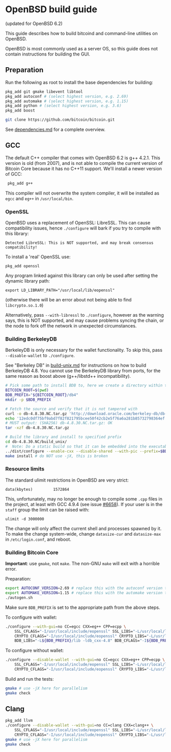 OpenBSD build guide
======================
(updated for OpenBSD 6.2)

This guide describes how to build bitcoind and command-line utilities on OpenBSD.

OpenBSD is most commonly used as a server OS, so this guide does not contain instructions for building the GUI.

Preparation
-------------

Run the following as root to install the base dependencies for building:

```bash
pkg_add git gmake libevent libtool
pkg_add autoconf # (select highest version, e.g. 2.69)
pkg_add automake # (select highest version, e.g. 1.15)
pkg_add python # (select highest version, e.g. 3.6)
pkg_add boost

git clone https://github.com/bitcoin/bitcoin.git
```

See [dependencies.md](dependencies.md) for a complete overview.

GCC
-------

The default C++ compiler that comes with OpenBSD 6.2 is g++ 4.2.1. This version is old (from 2007), and is not able to compile the current version of Bitcoin Core because it has no C++11 support. We'll install a newer version of GCC:

```bash
 pkg_add g++
 ```

 This compiler will not overwrite the system compiler, it will be installed as `egcc` and `eg++` in `/usr/local/bin`.
 
### OpenSSL

OpenBSD uses a replacement of OpenSSL: LibreSSL. This can cause compatibility issues, hence `./configure` will bark if you try to compile with this library:

    Detected LibreSSL: This is NOT supported, and may break consensus compatibility!

To install a 'real' OpenSSL use:

    pkg_add openssl
   
Any program linked against this library can only be used after setting the dynamic library path:
    
    export LD_LIBRARY_PATH="/usr/local/lib/eopenssl"

(otherwise there will be an error about not being able to find `libcrypto.so.1.0`)

Alternatively, pass `--with-libressl` to `./configure`, however as the warning says, this is NOT supported, and may cause problems syncing the chain, or the node to fork off the network in unexpected circumstances.

### Building BerkeleyDB

BerkeleyDB is only necessary for the wallet functionality. To skip this, pass `--disable-wallet` to `./configure`.

See "Berkeley DB" in [build-unix.md](build-unix.md#berkeley-db) for instructions on how to build BerkeleyDB 4.8.
You cannot use the BerkeleyDB library from ports, for the same reason as boost above (g++/libstd++ incompatibility).

```bash
# Pick some path to install BDB to, here we create a directory within the bitcoin directory
BITCOIN_ROOT=$(pwd)
BDB_PREFIX="${BITCOIN_ROOT}/db4"
mkdir -p $BDB_PREFIX

# Fetch the source and verify that it is not tampered with
curl -o db-4.8.30.NC.tar.gz 'http://download.oracle.com/berkeley-db/db-4.8.30.NC.tar.gz'
echo '12edc0df75bf9abd7f82f821795bcee50f42cb2e5f76a6a281b85732798364ef  db-4.8.30.NC.tar.gz' | sha256 -c
# MUST output: (SHA256) db-4.8.30.NC.tar.gz: OK
tar -xzf db-4.8.30.NC.tar.gz

# Build the library and install to specified prefix
cd db-4.8.30.NC/build_unix/
#  Note: Do a static build so that it can be embedded into the executable, instead of having to find a .so at runtime
../dist/configure --enable-cxx --disable-shared --with-pic --prefix=$BDB_PREFIX CC=egcc CXX=eg++ CPP=ecpp
make install # do NOT use -jX, this is broken
```

### Resource limits

The standard ulimit restrictions in OpenBSD are very strict:

    data(kbytes)         1572864

This, unfortunately, may no longer be enough to compile some `.cpp` files in the project,
at least with GCC 4.9.4 (see issue [#6658](https://github.com/bitcoin/bitcoin/issues/6658)).
If your user is in the `staff` group the limit can be raised with:

    ulimit -d 3000000

The change will only affect the current shell and processes spawned by it. To
make the change system-wide, change `datasize-cur` and `datasize-max` in
`/etc/login.conf`, and reboot.

### Building Bitcoin Core

**Important**: use `gmake`, not `make`. The non-GNU `make` will exit with a horrible error.

Preparation:
```bash
export AUTOCONF_VERSION=2.69 # replace this with the autoconf version that you installed
export AUTOMAKE_VERSION=1.15 # replace this with the automake version that you installed
./autogen.sh
```
Make sure `BDB_PREFIX` is set to the appropriate path from the above steps.

To configure with wallet:
```bash
./configure --with-gui=no CC=egcc CXX=eg++ CPP=ecpp \
    SSL_CFLAGS="-I/usr/local/include/eopenssl" SSL_LIBS="-L/usr/local/lib/eopenssl -lssl" \
    CRYPTO_CFLAGS="-I/usr/local/include/eopenssl" CRYPTO_LIBS="-L/usr/local/lib/eopenssl -lcrypto" \
    BDB_LIBS="-L${BDB_PREFIX}/lib -ldb_cxx-4.8" BDB_CFLAGS="-I${BDB_PREFIX}/include"
```

To configure without wallet:
```bash
./configure --disable-wallet --with-gui=no CC=egcc CXX=eg++ CPP=ecpp \
    SSL_CFLAGS="-I/usr/local/include/eopenssl" SSL_LIBS="-L/usr/local/lib/eopenssl -lssl" \
    CRYPTO_CFLAGS="-I/usr/local/include/eopenssl" CRYPTO_LIBS="-L/usr/local/lib/eopenssl -lcrypto"
```

Build and run the tests:
```bash
gmake # use -jX here for parallelism
gmake check
```

Clang
------------------------------

```bash
pkg_add llvm
./configure --disable-wallet --with-gui=no CC=clang CXX=clang++ \
    SSL_CFLAGS="-I/usr/local/include/eopenssl" SSL_LIBS="-L/usr/local/lib/eopenssl -lssl" \
    CRYPTO_CFLAGS="-I/usr/local/include/eopenssl" CRYPTO_LIBS="-L/usr/local/lib/eopenssl -lcrypto"
gmake # use -jX here for parallelism
gmake check
```
